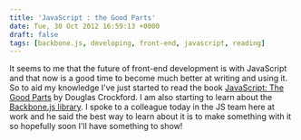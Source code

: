 ```yaml
---
title: 'JavaScript : the Good Parts'
date: Tue, 30 Oct 2012 16:59:13 +0000
draft: false
tags: [backbone.js, developing, front-end, javascript, reading]
---
```


It seems to me that the future of front-end development is with JavaScript and that now is a good time to become much better at writing and using it. So to aid my knowledge I've just started to read the book [JavaScript: The Good Parts](http://www.amazon.com/JavaScript-Good-Parts-Douglas-Crockford/dp/0596517742) by Douglas Crockford. I am also starting to learn about the [Backbone.js library](http://http://backbonejs.org/). I spoke to a colleague today in the JS team here at work and he said the best way to learn about it is to make something with it so hopefully soon I'll have something to show!